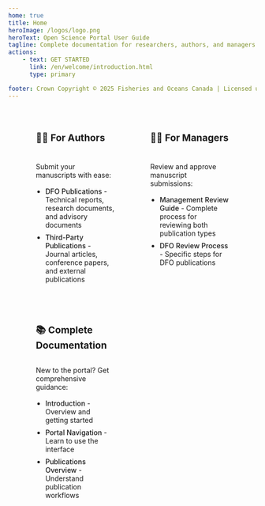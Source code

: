 ```yaml
---
home: true
title: Home
heroImage: /logos/logo.png
heroText: Open Science Portal User Guide
tagline: Complete documentation for researchers, authors, and managers
actions:
    - text: GET STARTED
      link: /en/welcome/introduction.html
      type: primary

footer: Crown Copyright © 2025 Fisheries and Oceans Canada | Licensed under Open Government Licence – Canada
---
```


<div class="custom-cards">
  <div class="card">
    <h3>👩‍🔬 For Authors</h3>
    <p>Submit your manuscripts with ease:</p>
    <ul>
      <li><router-link to="/en/dfo/manuscript-record-form.html">DFO Publications</router-link> - Technical reports, research documents, and advisory documents</li>
      <li><router-link to="/en/third-party/manuscript-record-form.html">Third-Party Publications</router-link> - Journal articles, conference papers, and external publications</li>
    </ul>
  </div>

  <div class="card">
    <h3>👨‍💼 For Managers</h3>
    <p>Review and approve manuscript submissions:</p>
    <ul>
      <li><router-link to="/en/user-guide/management-review-overview.html">Management Review Guide</router-link> - Complete process for reviewing both publication types</li>
      <li><router-link to="/en/dfo/management-review-process.html">DFO Review Process</router-link> - Specific steps for DFO publications</li>
    </ul>
  </div>

  <div class="card">
    <h3>📚 Complete Documentation</h3>
    <p>New to the portal? Get comprehensive guidance:</p>
    <ul>
      <li><router-link to="/en/welcome/introduction.html">Introduction</router-link> - Overview and getting started</li>
      <li><router-link to="/en/welcome/portal-navigation.html">Portal Navigation</router-link> - Learn to use the interface</li>
      <li><router-link to="/en/user-guide/publications-overview.html">Publications Overview</router-link> - Understand publication workflows</li>
    </ul>
  </div>
</div>

<style>
.custom-cards {
  display: grid;
  grid-template-columns: repeat(3, 1fr);
  gap: 2rem;
  margin: 2rem 0;
  padding: 0 2rem;
  max-width: 1200px;
  margin: 2rem auto;
}

.card {
  background: var(--c-bg-light);
  border: 1px solid var(--c-border);
  border-radius: 8px;
  padding: 1.5rem;
  transition: box-shadow 0.2s ease;
  display: flex;
  flex-direction: column;
  height: 100%;
}

.card:hover {
  box-shadow: 0 4px 12px rgba(0, 0, 0, 0.1);
}

.card h3 {
  margin-top: 0;
  margin-bottom: 1rem;
  color: var(--c-text);
  border-bottom: none;
  font-size: 1.2rem;
  min-height: 2.5rem;
  display: flex;
  align-items: center;
}

.card p {
  color: var(--c-text-light);
  margin-bottom: 1rem;
}

.card ul {
  margin: 0;
  padding-left: 1.2rem;
}

.card li {
  margin-bottom: 0.5rem;
}

.card a,
.card router-link {
  color: var(--c-brand);
  text-decoration: none;
  font-weight: 500;
}

.card a:hover,
.card router-link:hover {
  text-decoration: underline;
  color: var(--c-brand-light);
}

/* Better link colors for dark mode */
@media (prefers-color-scheme: dark) {
  .card a,
  .card router-link {
    color: #4fc08d;
  }

  .card a:hover,
  .card router-link:hover {
    color: #6bd4a8;
  }
}

@media (max-width: 1024px) {
  .custom-cards {
    grid-template-columns: repeat(2, 1fr);
    gap: 1.5rem;
  }
}

@media (max-width: 768px) {
  .custom-cards {
    grid-template-columns: 1fr;
    padding: 0 1rem;
    gap: 1rem;
  }
}
</style>

